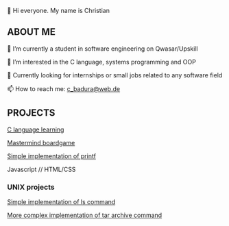 👋 Hi everyone. My name is Christian

## ABOUT ME 

🌱 I’m currently a student in software engineering on Qwasar/Upskill

👀 I’m interested in the C language, systems programming and OOP

:climbing: Currently looking for internships or small jobs related to any software field


📫 How to reach me: c_badura@web.de

## PROJECTS

[C language learning](https://github.com/cbadura/C-language)

[Mastermind boardgame](https://github.com/cbadura/my_mastermind)

[Simple implementation of printf](https://github.com/cbadura/my_printf)

Javascript // HTML/CSS


### UNIX projects

[Simple implementation of ls command](https://github.com/cbadura/my_ls)

[More complex implementation of tar archive command](https://github.com/cbadura/my_tar)





<!---
cbadura/cbadura is a ✨ special ✨ repository because its `README.md` (this file) appears on your GitHub profile.
You can click the Preview link to take a look at your changes.
--->
